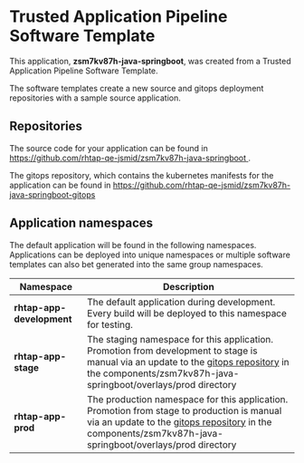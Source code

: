# Trusted Application Pipeline Software Template

This application, **zsm7kv87h-java-springboot**, was created from a Trusted Application Pipeline Software Template.

The software templates create a new source and gitops deployment repositories with a sample source application. 

## Repositories

The source code for your application can be found in [https://github.com/rhtap-qe-jsmid/zsm7kv87h-java-springboot ](https://github.com/rhtap-qe-jsmid/zsm7kv87h-java-springboot ).
 
The gitops repository, which contains the kubernetes manifests for the application can be found in 
[https://github.com/rhtap-qe-jsmid/zsm7kv87h-java-springboot-gitops ](https://github.com/rhtap-qe-jsmid/zsm7kv87h-java-springboot-gitops ) 

## Application namespaces 

The default application will be found in the following namespaces. Applications can be deployed into unique namespaces or multiple software templates can also bet generated into the same group namespaces.  

|  Namespace   |  Description   |  
| -------- | -------- |   
| **rhtap-app-development** | The default application during development. Every build will be deployed to this namespace for testing. | 
| **rhtap-app-stage** | The staging namespace for this application. Promotion from development to stage is manual via an update to the [gitops repository](https://github.com/rhtap-qe-jsmid/zsm7kv87h-java-springboot-gitops ) in the components/zsm7kv87h-java-springboot/overlays/prod directory |  
| **rhtap-app-prod** | The production namespace for this application. Promotion from stage to production is manual via an update to the [gitops repository](https://github.com/rhtap-qe-jsmid/zsm7kv87h-java-springboot-gitops ) in the components/zsm7kv87h-java-springboot/overlays/prod directory | 